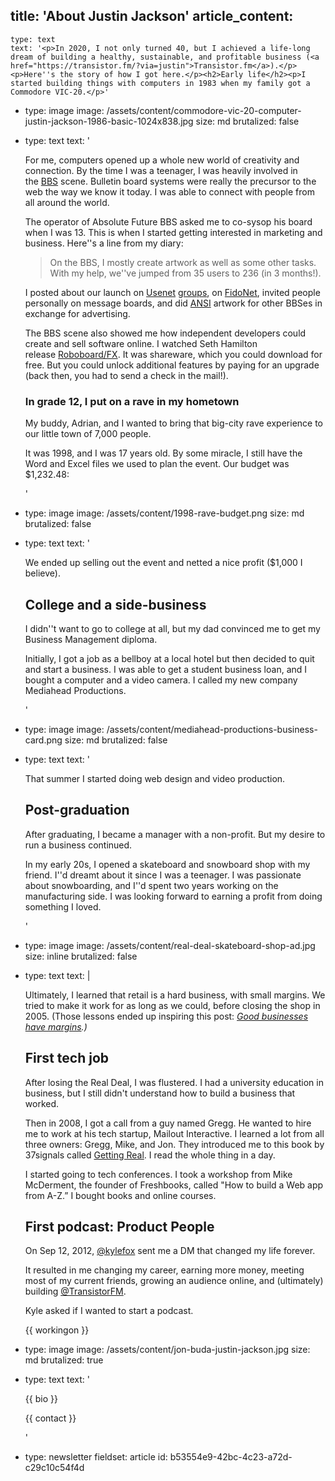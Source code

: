 title: 'About Justin Jackson'
article_content:
  -
    type: text
    text: '<p>In 2020, I not only turned 40, but I achieved a life-long dream of building a healthy, sustainable, and profitable business (<a href="https://transistor.fm/?via=justin">Transistor.fm</a>).</p><p>Here''s the story of how I got here.</p><h2>Early life</h2><p>I started building things with computers in 1983 when my family got a Commodore VIC-20.</p>'
  -
    type: image
    image: /assets/content/commodore-vic-20-computer-justin-jackson-1986-basic-1024x838.jpg
    size: md
    brutalized: false
  -
    type: text
    text: '<p>For me, computers opened up a whole new world of creativity and connection. By the time I was a teenager, I was heavily involved in the&nbsp;<a href="http://en.wikipedia.org/wiki/Bulletin_board_system">BBS</a>&nbsp;scene. Bulletin board systems were really the precursor to the web the way we know it today. I was able to connect with people from all around the world.</p><p>The operator of Absolute Future BBS asked me to co-sysop his board when I was 13. This is when I started getting interested in marketing and business. Here''s a line from my diary:</p><blockquote><p>On the BBS, I mostly create artwork as well as some other tasks. With my help, we''ve jumped from 35 users to 236 (in 3 months!).</p></blockquote><p>I posted about our launch on&nbsp;<a href="https://groups.google.com/g/alt.bbs.ads/c/jRqDjtR8CZo?pli=1">Usenet</a>&nbsp;<a href="https://groups.google.com/g/comp.bbs.misc/c/40z321LUsM8">groups</a>, on&nbsp;<a href="http://en.wikipedia.org/wiki/FidoNet">FidoNet</a>, invited people personally on message boards, and did&nbsp;<a href="http://sixteencolors.net/">ANSI</a>&nbsp;artwork for other BBSes in exchange for advertising.</p><p>The BBS scene also showed me how independent developers could create and sell software online. I watched Seth Hamilton release&nbsp;<a href="http://en.wikipedia.org/wiki/RoboBOARD/FX">Roboboard/FX</a>. It was shareware, which you could download for free. But you could unlock additional features by paying for an upgrade (back then, you had to send a check in the mail!).</p><h3>In grade 12, I put on a rave in my hometown</h3><p>My buddy, Adrian, and I wanted to bring that big-city rave experience to our little town of 7,000 people.</p><p>It was 1998, and I was 17 years old. By some miracle, I still have the Word and Excel files we used to plan the event. Our budget was $1,232.48:</p>'
  -
    type: image
    image: /assets/content/1998-rave-budget.png
    size: md
    brutalized: false
  -
    type: text
    text: '<p>We ended up selling out the event and netted a nice profit ($1,000 I believe).</p><h2>College and a side-business</h2><p>I didn''t want to go to college at all, but my dad convinced me to get my Business Management diploma.</p><p>Initially, I got a job as a bellboy at a local hotel but then decided to quit and start a business. I was able to get a student business loan, and I bought a computer and a video camera. I called my new company Mediahead Productions.&nbsp;</p>'
  -
    type: image
    image: /assets/content/mediahead-productions-business-card.png
    size: md
    brutalized: false
  -
    type: text
    text: '<p>That summer I started doing web design and video production.</p><h2>Post-graduation</h2><p>After graduating, I became a manager with a non-profit. But my desire to run a business continued.</p><p>In my early 20s, I opened a skateboard and snowboard shop with my friend. I''d dreamt about it since I was a teenager. I was passionate about snowboarding, and I''d spent two years working on the manufacturing side. I was looking forward to earning a profit from doing something I loved.</p>'
  -
    type: image
    image: /assets/content/real-deal-skateboard-shop-ad.jpg
    size: inline
    brutalized: false
  -
    type: text
    text: |
      <p>Ultimately, I learned that retail is a hard business, with small margins. We tried to make it work for as long as we could, before closing the shop in 2005. (Those lessons ended up inspiring this post: <i><a href="https://justinjackson.ca/margin">Good businesses have margins</a>.)</i></p><h2>First tech job</h2><p>After losing the Real Deal, I was flustered. I had a university education in business, but I still didn't understand how to build a business that worked.</p><p>Then in 2008, I got a call from a guy named Gregg. He wanted to hire me to work at his tech startup, Mailout Interactive. I learned a lot from all three owners: Gregg, Mike, and Jon. They introduced me to this book by 37signals called&nbsp;<a href="https://basecamp.com/books/getting-real">Getting Real</a>. I read the whole thing in a day.</p><p>I started going to tech conferences. I took a workshop from Mike McDerment, the founder of Freshbooks, called "How to build a Web app from A-Z.” I bought books and online courses.</p><h2>First podcast: Product People</h2><p>On Sep 12, 2012, <a href="https://twitter.com/kylefox">@kylefox</a> sent me a DM that changed my life forever.
      
      It resulted in me changing my career, earning more money, meeting most of my current friends, growing an audience online, and (ultimately) building <a href="https://twitter.com/TransistorFM">@TransistorFM</a>.
      
      Kyle asked if I wanted to start a podcast.</p><p>{{ workingon }}</p>
  -
    type: image
    image: /assets/content/jon-buda-justin-jackson.jpg
    size: md
    brutalized: true
  -
    type: text
    text: '<p>{{ bio }}</p><p>{{ contact }}</p>'
  -
    type: newsletter
fieldset: article
id: b53554e9-42bc-4c23-a72d-c29c10c54f4d
